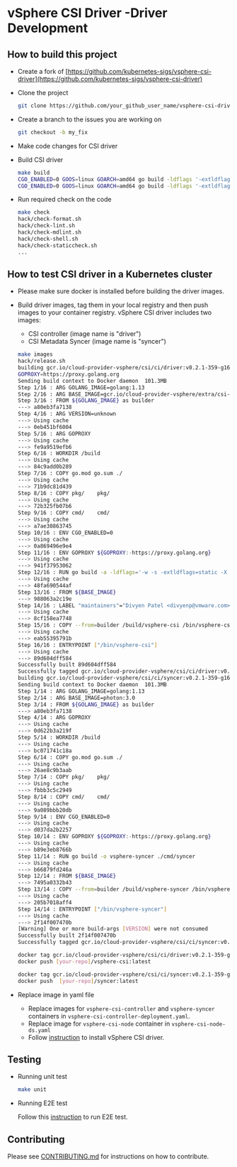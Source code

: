 # vSphere CSI Driver -Driver Development

## How to build this project

- Create a fork of [https://github.com/kubernetes-sigs/vsphere-csi-driver](https://github.com/kubernetes-sigs/vsphere-csi-driver)

- Clone the project

  ``` sh
  git clone https://github.com/your_github_user_name/vsphere-csi-driver.git
  ```

- Create a branch to the issues you are working on

  ``` sh
  git checkout -b my_fix
  ```

- Make code changes for CSI driver

- Build CSI driver

  ``` sh
  make build
  CGO_ENABLED=0 GOOS=linux GOARCH=amd64 go build -ldflags '-extldflags "-static" -w -s -X "sigs.k8s.io/vsphere-csi-driver/pkg/csi/service.Version=v0.2.1-359-g167910f-dirty"' -o /Users/lipingx/go/src/vsphere-csi-driver/.build/bin/vsphere-csi.linux_amd64 cmd/vsphere-csi/main.go
  CGO_ENABLED=0 GOOS=linux GOARCH=amd64 go build -ldflags '-extldflags "-static" -w -s' -o /Users/lipingx/go/src/vsphere-csi-driver/.build/bin/syncer.linux_amd64 cmd/syncer/main.go
  ```

- Run required check on the code

  ``` sh
  make check
  hack/check-format.sh
  hack/check-lint.sh
  hack/check-mdlint.sh
  hack/check-shell.sh
  hack/check-staticcheck.sh
  ...
  ```

## How to test CSI driver in a Kubernetes cluster

- Please make sure docker is installed before building the driver images.
- Build driver images, tag them in your local registry and then push images to your container registry.
vSphere CSI driver includes two images:

  - CSI controller (image name is "driver")
  - CSI Metadata Syncer (image name is "syncer")

  ``` sh
  make images
  hack/release.sh
  building gcr.io/cloud-provider-vsphere/csi/ci/driver:v0.2.1-359-g167910f-dirty
  GOPROXY=https://proxy.golang.org
  Sending build context to Docker daemon  101.3MB
  Step 1/16 : ARG GOLANG_IMAGE=golang:1.13
  Step 2/16 : ARG BASE_IMAGE=gcr.io/cloud-provider-vsphere/extra/csi-driver-base:v1.0.2-10-ga6fc92a
  Step 3/16 : FROM ${GOLANG_IMAGE} as builder
  ---> a80eb3fa7138
  Step 4/16 : ARG VERSION=unknown
  ---> Using cache
  ---> 0eb451bf6004
  Step 5/16 : ARG GOPROXY
  ---> Using cache
  ---> fe9a9519efb6
  Step 6/16 : WORKDIR /build
  ---> Using cache
  ---> 84c9add0b289
  Step 7/16 : COPY go.mod go.sum ./
  ---> Using cache
  ---> 71b9dc81d439
  Step 8/16 : COPY pkg/    pkg/
  ---> Using cache
  ---> 72b325fb07b6
  Step 9/16 : COPY cmd/    cmd/
  ---> Using cache
  ---> a7ae30863745
  Step 10/16 : ENV CGO_ENABLED=0
  ---> Using cache
  ---> 0a869496e9e4
  Step 11/16 : ENV GOPROXY ${GOPROXY:-https://proxy.golang.org}
  ---> Using cache
  ---> 941f37953062
  Step 12/16 : RUN go build -a -ldflags='-w -s -extldflags=static -X sigs.k8s.io/vsphere-csi-driver/pkg/csi/service.Version=${VERSION}' -o vsphere-csi ./cmd/vsphere-csi
  ---> Using cache
  ---> 48fa690544af
  Step 13/16 : FROM ${BASE_IMAGE}
  ---> 988063a2c19e
  Step 14/16 : LABEL "maintainers"="Divyen Patel <divyenp@vmware.com>, Sandeep Pissay Srinivasa Rao <ssrinivas@vmware.com>, Xing Yang <yangxi@vmware.com>"
  ---> Using cache
  ---> 8cf158ea7748
  Step 15/16 : COPY --from=builder /build/vsphere-csi /bin/vsphere-csi
  ---> Using cache
  ---> eab55395791b
  Step 16/16 : ENTRYPOINT ["/bin/vsphere-csi"]
  ---> Using cache
  ---> 89d604dff584
  Successfully built 89d604dff584
  Successfully tagged gcr.io/cloud-provider-vsphere/csi/ci/driver:v0.2.1-359-g167910f-dirty
  building gcr.io/cloud-provider-vsphere/csi/ci/syncer:v0.2.1-359-g167910f-dirty
  Sending build context to Docker daemon  101.3MB
  Step 1/14 : ARG GOLANG_IMAGE=golang:1.13
  Step 2/14 : ARG BASE_IMAGE=photon:3.0
  Step 3/14 : FROM ${GOLANG_IMAGE} as builder
  ---> a80eb3fa7138
  Step 4/14 : ARG GOPROXY
  ---> Using cache
  ---> 0d622b3a219f
  Step 5/14 : WORKDIR /build
  ---> Using cache
  ---> bc071741c18a
  Step 6/14 : COPY go.mod go.sum ./
  ---> Using cache
  ---> 26ae8c9b3aab
  Step 7/14 : COPY pkg/    pkg/
  ---> Using cache
  ---> fbbb3c5c2949
  Step 8/14 : COPY cmd/    cmd/
  ---> Using cache
  ---> 9a089bbb20db
  Step 9/14 : ENV CGO_ENABLED=0
  ---> Using cache
  ---> d037da2b2257
  Step 10/14 : ENV GOPROXY ${GOPROXY:-https://proxy.golang.org}
  ---> Using cache
  ---> b89e3eb8766b
  Step 11/14 : RUN go build -o vsphere-syncer ./cmd/syncer
  ---> Using cache
  ---> b66879fd246a
  Step 12/14 : FROM ${BASE_IMAGE}
  ---> 7495a0332b43
  Step 13/14 : COPY --from=builder /build/vsphere-syncer /bin/vsphere-syncer
  ---> Using cache
  ---> 205b7018aff4
  Step 14/14 : ENTRYPOINT ["/bin/vsphere-syncer"]
  ---> Using cache
  ---> 2f14f007470b
  [Warning] One or more build-args [VERSION] were not consumed
  Successfully built 2f14f007470b
  Successfully tagged gcr.io/cloud-provider-vsphere/csi/ci/syncer:v0.2.1-359-g167910f-dirty

  docker tag gcr.io/cloud-provider-vsphere/csi/ci/driver:v0.2.1-359-g167910f-dirty [your-repo]/vsphere-csi:latest
  docker push [your-repo]/vsphere-csi:latest

  docker tag gcr.io/cloud-provider-vsphere/csi/ci/syncer:v0.2.1-359-g167910f-dirty [your-repo]/syncer:latest
  docker push  [your-repo]/syncer:latest
  ```

- Replace image in yaml file
  - Replace images for `vsphere-csi-controller` and `vsphere-syncer` containers in `vsphere-csi-controller-deployment.yaml`.
  - Replace image for `vsphere-csi-node` container in `vsphere-csi-node-ds.yaml`
  - Follow [instruction](driver-deployment/installation.md) to install vSphere CSI driver.

## Testing

- Running unit test

  ``` sh
  make unit
  ```

- Running E2E test

  Follow this [instruction](https://github.com/kubernetes-sigs/vsphere-csi-driver/blob/master/tests/e2e/README.md) to run E2E test.

## Contributing

Please see [CONTRIBUTING.md](https://github.com/kubernetes-sigs/vsphere-csi-driver/blob/master/CONTRIBUTING.md) for instructions on how to contribute.
